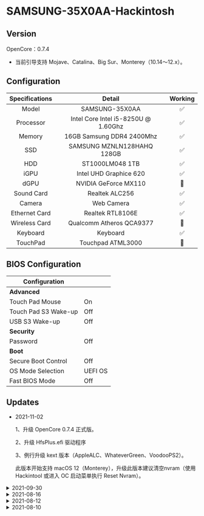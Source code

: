 # SAMSUNG-35X0AA-Hackintosh
## Version
OpenCore：0.7.4

* 当前引导支持 Mojave、Catalina、Big Sur、Monterey（10.14～12.x）。

## Configuration
| Specifications | Detail | Working |
| :------------: | :------: | :--------: |
| Model | SAMSUNG-35X0AA | ✅ |
| Processor | Intel Core Intel i5-8250U @ 1.60Ghz | ✅ |
| Memory | 16GB Samsung DDR4 2400Mhz | ✅ |
| SSD | SAMSUNG MZNLN128HAHQ 128GB | ✅ |
| HDD | ST1000LM048 1TB | ✅ |
| iGPU | Intel UHD Graphice 620 | ✅ |
| dGPU | NVIDIA GeForce MX110 | 🚫 |
| Sound Card | Realtek ALC256 | ✅ |
| Camera | Web Camera | ✅ |
| Ethernet Card | Realtek RTL8106E | ✅ |
| Wireless Card | Qualcomm Atheros QCA9377 | 🚫 |
| Keyboard | Keyboard | ✅ |
| TouchPad | Touchpad ATML3000 | 🚫 |

## BIOS Configuration
|  Configuration |   |
| ------------ | ------------ |
|  **Advanced**  |   |
|  Touch Pad Mouse | On  |
|  Touch Pad S3 Wake-up | Off  |
|  USB S3 Wake-up |  Off |
|  **Security** |   |
|  Password | Off  |
|  **Boot** |   |
|  Secure Boot Control   | Off |
|  OS Mode Selection   | UEFI OS |
|  Fast BIOS Mode   | Off |

## Updates

- 2021-11-02

  1、升级 OpenCore 0.7.4 正式版。
  
  2、升级 HfsPlus.efi 驱动程序

  3、例行升级 kext 版本（AppleALC、WhateverGreen、VoodooPS2）。
  
  此版本开始支持 macOS 12（Monterey），升级此版本建议清空nvram（使用 Hackintool 或进入 OC 启动菜单执行 Reset Nvram）。
<details>
<summary>2021-09-30</summary>
1、升级 OpenCore 0.7.3 正式版。
<br>
2、例行升级 kext 版本（AppleALC、Lilu、VirtualSMC、WhateverGreen）。
</details>

<details>
<summary>2021-08-16</summary>
1、定制 USBPorts.kext 驱动所有 USB 并内建。
<br>
2、关闭部分无用内核Kext驱动。
</details>
  
<details>
<summary>2021-08-12</summary>
1、升级 OpenCore 0.7.2 正式版。
<br>
2、例行升级 kext 版本（AppleALC、Lilu、NVMeFix、VirtualSMC、WhateverGreen、ECEnabler）。
<br>
3、启用 OpenCore 默认主题模式引导。
<br>
4、添加缓冲帧补丁。
<br>
5、模拟机型为MacBookPro14,2。
</details>

<details>
<summary>2021-08-10</summary>
1、基于 OpenCore 0.7.1 正式版进行EFI引导制作。
</details>
